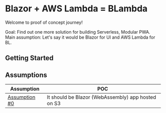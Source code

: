# Blazor + AWS Lambda = BLambda

Welcome to proof of concept journey! 

Goal: Find out one more solution for building Serverless, Modular PWA.
Main assumption: Let's say it would be Blazor for UI and AWS Lambda for BL.


## Getting Started



## Assumptions

| Assumption | POC |
| ----- | ---- |
| [Assumption #0](/docs/00-host-blazor-on-s3.md) | It should be Blazor (WebAssembly) app hosted on S3 |
